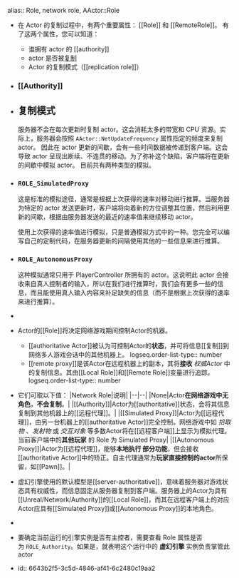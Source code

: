 alias:: Role, network role, AActor::Role

- 在 Actor 的复制过程中，有两个重要属性： [[Role]] 和 [[RemoteRole]]。
  有了这两个属性，您可以知道：
	- 谁拥有 actor 的 [[authority]]
	- actor 是否被[复制]([[Actor复制]])
	- Actor 的复制模式（[[replication role]]）
- ### [[Authority]]
- ## 复制模式
  服务器不会在每次更新时复制 actor。这会消耗太多的带宽和 CPU 资源。实际上，服务器会按照 `AActor::NetUpdateFrequency` 属性指定的频度来复制 actor。
  因此在 actor 更新的间歇，会有一些时间数据被传递到客户端。这会导致 actor 呈现出断续、不连贯的移动。为了弥补这个缺陷，客户端将在更新的间歇中模拟 actor。
  目前共有两种类型的模拟。
- ### `ROLE_SimulatedProxy`
  
  这是标准的模拟途径，通常是根据上次获得的速率对移动进行推算。当服务器为特定的 actor 发送更新时，客户端将向着新的方位调整其位置，然后利用更新的间歇，根据由服务器发送的最近的速率值来继续移动 actor。
  
  使用上次获得的速率值进行模拟，只是普通模拟方式中的一种。您完全可以编写自己的定制代码，在服务器更新的间隔使用其他的一些信息来进行推算。
- ### `ROLE_AutonomousProxy`
  
  这种模拟通常只用于 PlayerController 所拥有的 actor。这说明此 actor 会接收来自真人控制者的输入，所以在我们进行推算时，我们会有更多一些的信息，而且能使用真人输入内容来补足缺失的信息（而不是根据上次获得的速率来进行推算）。
-
- Actor的[[Role]]将决定网络游戏期间控制Actor的机器。
	- [[authoritative Actor]]被认为可控制Actor的**状态**，并可将信息[[复制]]到网络多人游戏会话中的其他机器上。
	  logseq.order-list-type:: number
	- [[remote proxy]]是该Actor在远程机器上的副本，其将**接收** *权威Actor* 中的复制信息。其由[[Local Role]]和[[Remote Role]]变量进行追踪。
	  logseq.order-list-type:: number
- 它们可取以下值：
  |Network Role|说明|
  |--|--|
  |None|Actor**在网络游戏中无角色**，**不会复制**。|
  |[[Authority]]|Actor为[[authoritative]]状态，会将其信息复制到其他机器上的[[远程代理]]。|
  |[[Simulated Proxy]]|Actor为[[远程代理]]，由另一台机器上的[[authoritative Actor]]完全控制。网络游戏中如 *拾取物* 、*发射物* 或 *交互对象* 等多数Actor将在[[远程客户端]]上显示为模拟代理。当前客户端中的**其他玩家** 的 Role 为 Simulated Proxy|
  |[[Autonomous Proxy]]|Actor为[[远程代理]]，能够**本地执行 部分功能**，但会接收[[authoritative Actor]]中的矫正。自主代理通常为**玩家直接控制的actor**所保留，如[[Pawn]]。|
- 虚幻引擎使用的默认模型是[[server-authoritative]]，意味着服务器对游戏状态具有权威性，而信息固定从服务器复制到客户端。服务器上的Actor为具有[[Unreal/Network/Authority]]的[[Local Role]]，而其在远程客户端上的对应Actor应具有[[Simulated Proxy]]或[[Autonomous Proxy]]的本地角色。
-
- 要确定当前运行的引擎实例是否有主控者，需要查看 Role 属性是否为 `ROLE_Authority`。如果是，就表明这个运行中的 **虚幻引擎** 实例负责掌管此 actor
- id:: 6643b2f5-3c5d-4846-af41-6c2480c19aa2